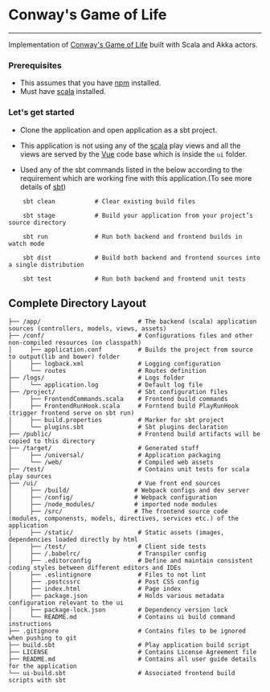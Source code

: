 # Conway's Game of Life
---
Implementation of [Conway's Game of Life](https://en.wikipedia.org/wiki/Conway%27s_Game_of_Life) built with Scala and Akka actors. 

### Prerequisites

* This assumes that you have [npm](https://npmjs.org/) installed.
* Must have [scala](https://www.scala-lang.org/download/) installed.

### Let's get started

* Clone the application and open application as a sbt project.

* This application is not using any of the [scala](https://www.playframework.com/documentation/2.6.x/ScalaHome) play views and all the views are served by the [Vue](https://vuejs.org/) code base which is inside the `ui` folder.

* Used any of the sbt commands listed in the below according to the requirement which are working fine with this application.(To see more details of [sbt](http://www.scala-sbt.org/))

``` 
    sbt clean           # Clear existing build files
    
    sbt stage           # Build your application from your project’s source directory
    
    sbt run             # Run both backend and frontend builds in watch mode
    
    sbt dist            # Build both backend and frontend sources into a single distribution
    
    sbt test            # Run both backend and frontend unit tests 
```

## Complete Directory Layout

```
├── /app/                           # The backend (scala) application sources (controllers, models, views, assets)
├── /conf/                          # Configurations files and other non-compiled resources (on classpath)
│     ├── application.conf          # Builds the project from source to output(lib and bower) folder
│     ├── logback.xml               # Logging configuration
│     └── routes                    # Routes definition
├── /logs/                          # Logs folder
│     └── application.log           # Default log file
├── /project/                       # Sbt configuration files
│     ├── FrontendCommands.scala    # Frontend build commands
│     ├── FrontendRunHook.scala     # Forntend build PlayRunHook (trigger frontend serve on sbt run)
│     ├── build.properties          # Marker for sbt project
│     └── plugins.sbt               # Sbt plugins declaration
├── /public/                        # Frontend build artifacts will be copied to this directory
├── /target/                        # Generated stuff
│     ├── /universal/               # Application packaging
│     └── /web/                     # Compiled web assets
├── /test/                          # Contains unit tests for scala play sources
├── /ui/                            # Vue front end sources
│     ├── /build/                  # Webpack configs and dev server
│     ├── /config/                 # Webpack configuration
│     ├── /node_modules/           # imported node modules
│     ├── /src/                    # The frontend source code (modules, componensts, models, directives, services etc.) of the application
│     ├── /static/                  # Static assets (images, dependencies loaded directly by html
│     ├── /test/                    # Client side tests
│     ├── /.babelrc/                # Transpiler config
│     ├── .editorconfig             # Define and maintain consistent coding styles between different editors and IDEs
│     ├── .eslintignore             # Files to not lint
│     ├── .postcssrc                # Post CSS config
│     ├── index.html                # Page index  
│     ├── package.json              # Holds various metadata configuration relevant to the ui
│     ├── package-lock.json         # Dependency version lock
│     └── README.md                 # Contains ui build command instructions
├── .gitignore                      # Contains files to be ignored when pushing to git
├── build.sbt                       # Play application build script
├── LICENSE                         # Contains License Agreement file
├── README.md                       # Contains all user guide details for the application
└── ui-build.sbt                    # Associated frontend build scripts with sbt
```
